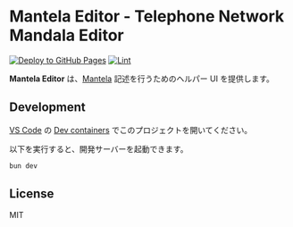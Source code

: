 # Mantela Editor - Telephone Network Mandala Editor

[![Deploy to GitHub Pages](
  <https://github.com/tkytel/mantela-editor/actions/workflows/build.yaml/badge.svg>
)](
  <https://github.com/tkytel/mantela-editor/actions/workflows/build.yaml>
) [![Lint](
  <https://github.com/tkytel/mantela-editor/actions/workflows/lint.yaml/badge.svg>
)](
  <https://github.com/tkytel/mantela-editor/actions/workflows/lint.yaml>
)

**Mantela Editor** は、[Mantela](https://github.com/tkytel/mantela) 記述を行うためのヘルパー UI を提供します。

## Development

[VS Code](https://code.visualstudio.com/) の [Dev containers](https://code.visualstudio.com/docs/devcontainers/tutorial) でこのプロジェクトを開いてください。

以下を実行すると、開発サーバーを起動できます。

```sh
bun dev
```

## License

MIT
